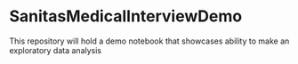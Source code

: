 # SanitasMedicalInterviewDemo
This repository will hold a demo notebook that showcases ability to make an exploratory data analysis
